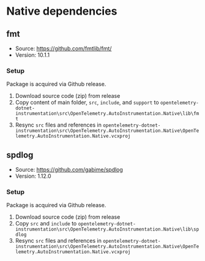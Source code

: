 # Native dependencies

## fmt

* Source: <https://github.com/fmtlib/fmt/>
* Version: 10.1.1

### Setup

Package is acquired via Github release.

1. Download source code (zip) from release
1. Copy content of main folder, `src`, `include`, and `support` to `opentelemetry-dotnet-instrumentation\src\OpenTelemetry.AutoInstrumentation.Native\lib\fmt`
1. Resync `src` files and references in `opentelemetry-dotnet-instrumentation\src\OpenTelemetry.AutoInstrumentation.Native\OpenTelemetry.AutoInstrumentation.Native.vcxproj`

## spdlog

* Source: <https://github.com/gabime/spdlog>
* Version: 1.12.0

### Setup

Package is acquired via Github release.

1. Download source code (zip) from release
1. Copy `src` and `include` to `opentelemetry-dotnet-instrumentation\src\OpenTelemetry.AutoInstrumentation.Native\lib\spdlog`
1. Resync `src` files and references in `opentelemetry-dotnet-instrumentation\src\OpenTelemetry.AutoInstrumentation.Native\OpenTelemetry.AutoInstrumentation.Native.vcxproj`
